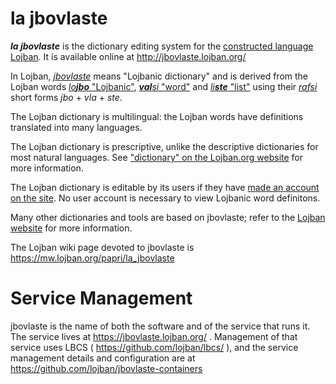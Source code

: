 # la jbovlaste
**_la jbovlaste_** is the dictionary editing system for the [constructed language Lojban](http://lojban.org/). It is available online at http://jbovlaste.lojban.org/

In Lojban, [_jbovlaste_](http://jbovlaste.lojban.org/lookup.pl?Form=lookup.pl2&Database=*&Query=jbovlaste) means "Lojbanic dictionary" and is derived from the Lojban words [_lo**jbo**_ "Lojbanic"](http://jbovlaste.lojban.org/lookup.pl?Form=lookup.pl2&Database=*&Query=lojbo), [_**val**si_ "word"](http://jbovlaste.lojban.org/lookup.pl?Form=lookup.pl2&Database=*&Query=valsi) and [_li**ste**_ "list"](http://jbovlaste.lojban.org/lookup.pl?Form=lookup.pl2&Database=*&Query=liste) using their [_rafsi_](https://mw.lojban.org/papri/rafsi) short forms _jbo_ + _vla_ + _ste_.

The Lojban dictionary is multilingual: the Lojban words have definitions translated into many languages.

The Lojban dictionary is prescriptive, unlike the descriptive dictionaries for most natural languages. See ["dictionary" on the Lojban.org website](https://mw.lojban.org/papri/dictionary) for more information.

The Lojban dictionary is editable by its users if they have [made an account on the site](http://jbovlaste.lojban.org/newaccount.html). No user account is necessary to view Lojbanic word definitons.

Many other dictionaries and tools are based on jbovlaste; refer to the [Lojban website](http://lojban.org/) for more information.

The Lojban wiki page devoted to jbovlaste is https://mw.lojban.org/papri/la_jbovlaste

# Service Management

jbovlaste is the name of both the software and of the service that runs it.  The service lives at https://jbovlaste.lojban.org/ .  Management of that service uses LBCS ( https://github.com/lojban/lbcs/ ), and the service management details and configuration are at https://github.com/lojban/jbovlaste-containers
